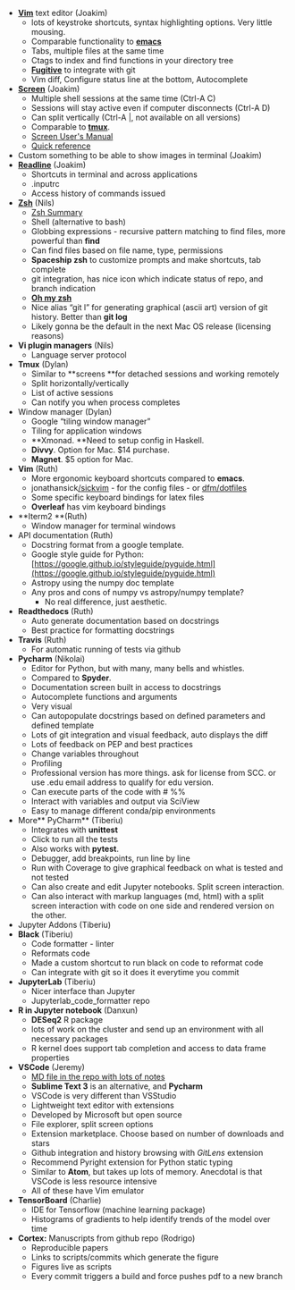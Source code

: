 *   **[Vim](https://en.wikipedia.org/wiki/Vim_(text_editor))** text editor (Joakim)	
    *   lots of keystroke shortcuts, syntax highlighting options. Very little mousing.
    *   Comparable functionality to **[emacs](https://www.gnu.org/software/emacs/)**
    *   Tabs, multiple files at the same time
    *   Ctags to index and find functions in your directory tree
    *   **[Fugitive](https://github.com/tpope/vim-fugitive)** to integrate with git
    *   Vim diff, Configure status line at the bottom, Autocomplete
*   **[Screen](https://en.wikipedia.org/wiki/GNU_Screen)** (Joakim)
    *   Multiple shell sessions at the same time (Ctrl-A C)
    *   Sessions will stay active even if computer disconnects (Ctrl-A D)
    *   Can split vertically (Ctrl-A |, not available on all versions)
    *   Comparable to **[tmux](https://en.wikipedia.org/wiki/Tmux)**.
    *   [Screen User's Manual](https://www.gnu.org/software/screen/manual/screen.html)
    *   [Quick reference](http://aperiodic.net/screen/quick_reference)
*   Custom something to be able to show images in terminal (Joakim)
*   **[Readline](https://en.wikipedia.org/wiki/GNU_Readline)** (Joakim)
    *   Shortcuts in terminal and across applications
    *   .inputrc
    *   Access history of commands issued
*   **[Zsh](https://en.wikipedia.org/wiki/Z_shell)** (Nils)
    * [Zsh Summary](https://github.com/flatironinstitute/learn-sciware-dev/blob/master/03_ToolsWorkflows/zsh_wentzell.md)
    *   Shell (alternative to bash)
    *   Globbing expressions - recursive pattern matching to find files, more powerful than **find**
    *   Can find files based on file name, type, permissions
    *   **Spaceship zsh** to customize prompts and make shortcuts, tab complete
    *   git integration, has nice icon which indicate status of repo, and branch indication
    *   **[Oh my zsh](https://ohmyz.sh/)**
    *   Nice alias “git l” for generating graphical (ascii art) version of git history. Better than **git log**
    *   Likely gonna be the default in the next Mac OS release (licensing reasons)
*   **Vi plugin managers** (Nils)
    *   Language server protocol 
*   **Tmux** (Dylan)
    *   Similar to **screens **for detached sessions and working remotely
    *   Split horizontally/vertically
    *   List of active sessions
    *   Can notify you when process completes
*   Window manager (Dylan)
    *   Google “tiling window manager”
    *   Tiling for application windows
    *   **Xmonad. **Need to setup config in Haskell. 
    *   **Divvy**. Option for Mac. $14 purchase.
    *   **Magnet**. $5 option for Mac.
*   **Vim** (Ruth)
    *   More ergonomic keyboard shortcuts compared to **emacs**.
    *   jonathansick[/sickvim](https://github.com/jonathansick/sickvim) - for the config files - or [dfm/dotfiles](https://github.com/dfm/dotfiles/tree/master/neovim)
    *   Some specific keyboard bindings for latex files
    *   **Overleaf** has vim keyboard bindings 
*   **Iterm2 **(Ruth)
    *   Window manager for terminal windows
*   API documentation (Ruth)
    *   Docstring format from a google template. 
    *   Google style guide for Python: [https://google.github.io/styleguide/pyguide.html](https://google.github.io/styleguide/pyguide.html)
    *   Astropy using the numpy doc template
    *   Any pros and cons of numpy vs astropy/numpy template?
        *   No real difference, just aesthetic.
*   **Readthedocs** (Ruth)
    *   Auto generate documentation based on docstrings
    *   Best practice for formatting docstrings
*   **Travis** (Ruth)
    *   For automatic running of tests via github
*   **Pycharm** (Nikolai)
    *   Editor for Python, but with many, many bells and whistles.
    *   Compared to **Spyder**.
    *   Documentation screen built in access to docstrings
    *   Autocomplete functions and arguments
    *   Very visual
    *   Can autopopulate docstrings based on defined parameters and defined template
    *   Lots of git integration and visual feedback, auto displays the diff
    *   Lots of feedback on PEP and best practices
    *   Change variables throughout 
    *   Profiling
    *   Professional version has more things. ask for license from SCC. or use .edu email address to qualify for edu version.
    *   Can execute parts of the code with # %%
    *   Interact with variables and output via SciView
    *   Easy to manage different conda/pip environments
*   More** PyCharm** (Tiberiu)
    *   Integrates with **unittest**
    *   Click to run all the tests
    *   Also works with **pytest**.
    *   Debugger, add breakpoints, run line by line
    *   Run with Coverage to give graphical feedback on what is tested and not tested
    *   Can also create and edit Jupyter notebooks. Split screen interaction.
    *   Can also interact with markup languages (md, html) with a split screen interaction with code on one side and rendered version on the other.
*   Jupyter Addons (Tiberiu)
*   **Black** (Tiberiu)
    *   Code formatter - linter
    *   Reformats code 
    *   Made a custom shortcut to run black on code to reformat code
    *   Can integrate with git so it does it everytime you commit
*   **JupyterLab** (Tiberiu)
    *   Nicer interface than Jupyter
    *   Jupyterlab_code_formatter repo <add link>
*   **R in Jupyter notebook** (Danxun)
    *   **DESeq2** R package
    *   lots of work on the cluster and send up an environment with all necessary packages
    *   R kernel does support tab completion and access to data frame properties
*   **VSCode** (Jeremy)
    *   [MD file in the repo with lots of notes](https://github.com/flatironinstitute/learn-sciware-dev/blob/master/03_ToolsWorkflows/vscode/vscode_magland.md)
    *   **Sublime Text 3** is an alternative, and **Pycharm**
    *   VSCode is very different than VSStudio
    *   Lightweight text editor with extensions
    *   Developed by Microsoft but open source
    *   File explorer, split screen options
    *   Extension marketplace. Choose based on number of downloads and stars
    *   Github integration and history browsing with _GitLens_ extension
    *   Recommend Pyright extension for Python static typing
    *   Similar to **Atom**, but takes up lots of memory. Anecdotal is that VSCode is less resource intensive
    *   All of these have Vim emulator
*   **TensorBoard** (Charlie)
    *   IDE for Tensorflow (machine learning package) 
    *   Histograms of gradients to help identify trends of the model over time
*   **Cortex:** Manuscripts from github repo (Rodrigo)
    *   Reproducible papers
    *   Links to scripts/commits which generate the figure
    *   Figures live as scripts
    *   Every commit triggers a build and force pushes pdf to a new branch
